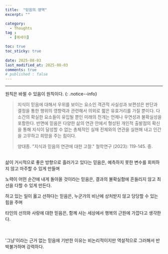```yaml
---
title:  "믿음의 영역" 
excerpt: ""

category:
  - Thoughts
tag :
  - [에세이]

toc: true
toc_sticky: true
 
date: 2025-08-03
last_modified_at: 2025-08-03
comments: true
# published : false
---
```


---

원칙은 바뀔 수 있음이 원칙이다.
{: .notice--info}
<br>
> 지식이 믿음에 대해서 우위를 보이는 요소인 객관적 사실성과 보편성은 판단과 결정을 통한 행위의 영향력과 관련해서 의외로 짧은 유효거리를 가질 뿐이다. 다소간의 확실한 요소들이 유입될 뿐인 미래의 전개는 언제나 우연성과 불확실성을 포함한다. 반면에 믿음은 다양한 삶의 연관 안에서 형성된 개인적 출발점의 확신을 통해 지식이 달성할 수 없는 총체적인 실재 전체와의 연관을 실현해 내고 인간을 고무하고 희망을 주는 힘이다.
> 
> 양대종. "지식과 믿음의 연관에 대한 고찰." 철학연구 (2023): 119-145. 중.

<br>
삶이 거시적으로 좋은 방향으로 흘러가고 있다는 믿음은, 예측하지 못한 변수를 회피하지 않고 마주할 수 있게 만들며

노력이 어떤 순간에 내게 돌아올 것이라는 믿음은, 결과의 불확실함에 흔들리지 않고 최선을 다할 수 있게 만든다.

하고 있는 일이 옳고 선하다는 믿음은, 누군가의 비난에 상처받지 않고 당당할 수 있는 힘을 주며

타인의 선의와 사랑에 대한 믿음은, 함께 사는 세상에서 행복의 근원에 가깝다고 생각한다.


<br>
<br>
'그냥'이라는 근거 없는 믿음에 기반한 이유는 비논리적이지만 역설적으로 그러해서 반박불가하며 강력하다.